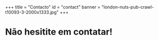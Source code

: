 ﻿+++
title = "Contacto"
id = "contact"
banner = "london-nuts-pub-crawl-t10093-3-2000x1333.jpg"
+++

# Não hesitite em contatar!
